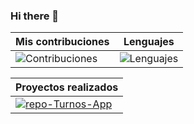 ### Hi there 👋

[Contribuciones]: https://github-readme-stats.vercel.app/api?username=juaniarguello&theme=react
[Lenguajes]: https://github-readme-stats.vercel.app/api/top-langs/?username=juaniarguello&theme=react
[repo-Turnos-App]: https://github-readme-stats.vercel.app/api/pin/?username=juaniarguello&repo=ort-1-2-pnt1-mvc-CentroDeTurnos&theme=radical
[proyectoMvc]: https://github.com/juaniarguello/ort-1-2-pnt1-mvc-CentroDeTurnos

| Mis contribuciones | Lenguajes
| ----------- | -----------
| ![Contribuciones] | ![Lenguajes]|

| Proyectos realizados |
| ----------- |
| [![repo-Turnos-App]][proyectoMvc] |


<!--
**juaniarguello/juaniarguello** is a ✨ _special_ ✨ repository because its `README.md` (this file) appears on your GitHub profile.

Here are some ideas to get you started:

- 🔭 I’m currently working on ...
- 🌱 I’m currently learning ...
- 👯 I’m looking to collaborate on ...
- 🤔 I’m looking for help with ...
- 💬 Ask me about ...
- 📫 How to reach me: ...
- 😄 Pronouns: ...
- ⚡ Fun fact: ...
-->
